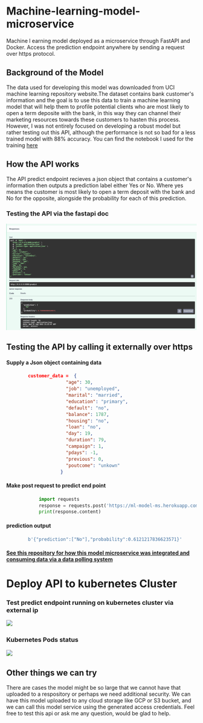# Machine-learning-model-microservice
Machine l earning model deployed as a microservice through FastAPI and Docker. Access the prediction endpoint anywhere by sending a request over https protocol.  

## Background of the Model
The data used for developing this model was downloaded from UCI machine learning repository website.The dataset contains bank customer's information
and the goal is to use this data to train a machine learning model that will help them to profile potential clients who are most likely to open a term deposite with the bank, in this way they can channel their marketing resources towards these customers to hasten this process. However, I was not entirely focused on developing a robust model but rather testing out this API, although the performance is not so bad for a less trained model with 88% accuracy. You can find the notebook I used for the training [here](https://colab.research.google.com/drive/1wEksu_DEc6o1HYjh76eJthicxXcG9tWC#scrollTo=M8V-0-ksPHmL)

## How the API works
The API predict endpoint recieves a json object that contains a customer's information then outputs a prediction label either Yes or No. Where yes means the customer is most likely to open a term deposit with the bank and No for the opposite, alongside the probability for each of this prediction.

### Testing the API via the fastapi doc
![](https://github.com/judeleonard/Machine-learning-model-microservice/blob/master/images/Screenshot%20from%202022-08-31%2021-26-13.png)

## Testing the API by calling it externally over https
#### Supply a Json object containing data

```json
        customer_data =  {
                      "age": 30,
                      "job": "unemployed",
                      "marital": "married",
                      "education": "primary",
                      "default": "no",
                      "balance": 1787,
                      "housing": "no",
                      "loan": "no",
                      "day": 19,
                      "duration": 79,
                      "campaign": 1,
                      "pdays": -1,
                      "previous": 0,
                      "poutcome": "unkown"
                    }
```                    
#### Make post request to predict end point
```python
            import requests
            response = requests.post('https://ml-model-ms.herokuapp.com/predict', json=customer_data)
            print(response.content)
```   
#### prediction output
```python
        b'{"prediction":["No"],"probability":0.6121217836623571}'
```
#### [See this repository for how this model microservice was integrated and consuming data via a data polling system](https://github.com/judeleonard/Kafka-Streaming-Pipeline)
        

# Deploy API to kubernetes Cluster

### Test predict endpoint running on kubernetes cluster via external ip

![]("./images/external-api-IP.png")

### Kubernetes Pods status

![]("./images/k8s-cluster.png") 


## Other things we can try
There are cases the model might be so large that we cannot have that uploaded to a respository or perhaps we need additional security. We can have this model uploaded to any cloud storage like GCP or S3 bucket, and we can call this model service using the generated access credentials. Feel free to test this api or ask me any question, would be glad to help. 
